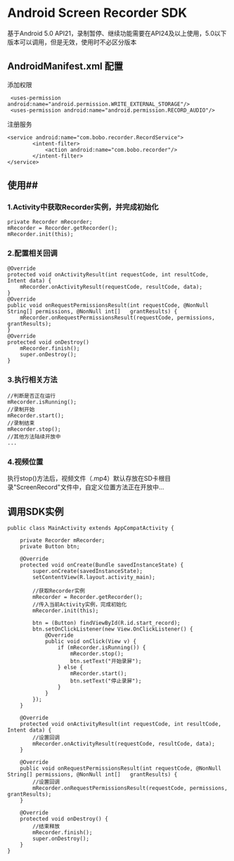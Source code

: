 # Android Screen Recorder SDK #

基于Android 5.0 API21，录制暂停、继续功能需要在API24及以上使用，5.0以下版本可以调用，但是无效，使用时不必区分版本

## AndroidManifest.xml 配置 ##

添加权限
    
     <uses-permission android:name="android.permission.WRITE_EXTERNAL_STORAGE"/>
     <uses-permission android:name="android.permission.RECORD_AUDIO"/>
注册服务

    <service android:name="com.bobo.recorder.RecordService">
            <intent-filter>
                <action android:name="com.bobo.recorder"/>
            </intent-filter>
    </service>
## 使用##
### 1.Activity中获取Recorder实例，并完成初始化 ###
    private Recorder mRecorder;
    mRecorder = Recorder.getRecorder();
    mRecorder.init(this);
### 2.配置相关回调 ###
	@Override
    protected void onActivityResult(int requestCode, int resultCode, Intent data) {
        mRecorder.onActivityResult(requestCode, resultCode, data);
    }
	@Override
    public void onRequestPermissionsResult(int requestCode, @NonNull String[] permissions, @NonNull int[] 	grantResults) {
		mRecorder.onRequestPermissionsResult(requestCode, permissions, grantResults);
    }
	@Override
    protected void onDestroy() 
        mRecorder.finish();
		super.onDestroy();
    }
### 3.执行相关方法 ###
	//判断是否正在运行
 	mRecorder.isRunning();
	//录制开始
    mRecorder.start();
	//录制结束
    mRecorder.stop();
	//其他方法陆续开放中
	...
### 4.视频位置 ###
执行stop()方法后，视频文件（.mp4）默认存放在SD卡根目录"ScreenRecord"文件中，自定义位置方法正在开放中...
## 调用SDK实例 ##
    public class MainActivity extends AppCompatActivity {
    
    	private Recorder mRecorder;
    	private Button btn;

   		@Override
    	protected void onCreate(Bundle savedInstanceState) {
        	super.onCreate(savedInstanceState);
        	setContentView(R.layout.activity_main);

			//获取Recorder实例
        	mRecorder = Recorder.getRecorder();
			//传入当前Activity实例，完成初始化
        	mRecorder.init(this);

        	btn = (Button) findViewById(R.id.start_record);
        	btn.setOnClickListener(new View.OnClickListener() {
            	@Override
            	public void onClick(View v) {
                	if (mRecorder.isRunning()) {
                    	mRecorder.stop();
                    	btn.setText("开始录屏");
                	} else {
                    	mRecorder.start();
                    	btn.setText("停止录屏");
                	}
            	}
        	});
    	}

    	@Override
    	protected void onActivityResult(int requestCode, int resultCode, Intent data) {
			//设置回调
        	mRecorder.onActivityResult(requestCode, resultCode, data);
    	}

    	@Override
    	public void onRequestPermissionsResult(int requestCode, @NonNull String[] permissions, @NonNull int[] 	grantResults) {
			//设置回调
        	mRecorder.onRequestPermissionsResult(requestCode, permissions, grantResults);
    	}

   		@Override
    	protected void onDestroy() {
			//结束释放
        	mRecorder.finish();
			super.onDestroy();
    	}
    }
